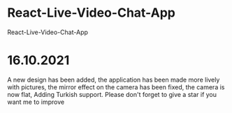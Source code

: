# React-Live-Video-Chat-App
React-Live-Video-Chat-App

# 16.10.2021
A new design has been added, the application has been made more lively with pictures, the mirror effect on the camera has been fixed, the camera is now flat, Adding Turkish support. Please don't forget to give a star if you want me to improve
